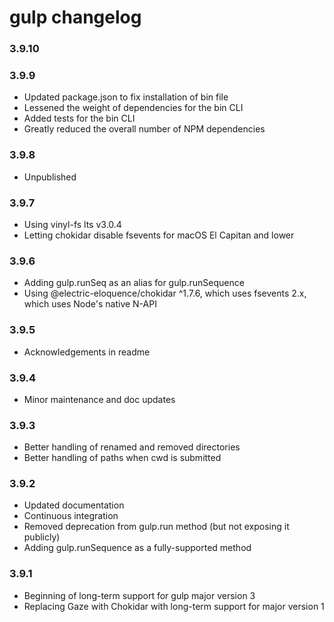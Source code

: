 # gulp changelog

### 3.9.10

### 3.9.9
* Updated package.json to fix installation of bin file
* Lessened the weight of dependencies for the bin CLI
* Added tests for the bin CLI
* Greatly reduced the overall number of NPM dependencies

### 3.9.8
* Unpublished

### 3.9.7
* Using vinyl-fs lts v3.0.4
* Letting chokidar disable fsevents for macOS El Capitan and lower

### 3.9.6
* Adding gulp.runSeq as an alias for gulp.runSequence
* Using @electric-eloquence/chokidar ^1.7.6, which uses fsevents 2.x, which uses Node's native N-API

### 3.9.5
* Acknowledgements in readme

### 3.9.4
* Minor maintenance and doc updates

### 3.9.3
* Better handling of renamed and removed directories
* Better handling of paths when cwd is submitted

### 3.9.2
* Updated documentation
* Continuous integration
* Removed deprecation from gulp.run method (but not exposing it publicly)
* Adding gulp.runSequence as a fully-supported method

### 3.9.1
* Beginning of long-term support for gulp major version 3
* Replacing Gaze with Chokidar with long-term support for major version 1
